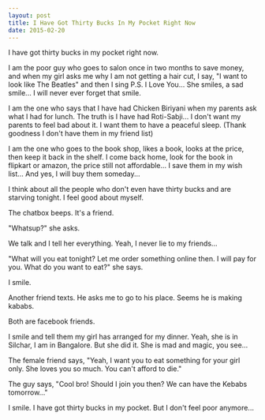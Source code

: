 ```yaml
---
layout: post
title: I Have Got Thirty Bucks In My Pocket Right Now
date: 2015-02-20
---
```

I have got thirty bucks in my pocket right now.

I am the poor guy who goes to salon once in two months to save money, and when my girl asks me why I am not getting a hair cut, I say, "I want to look like The Beatles" and then I sing P.S. I Love You... She smiles, a sad smile... I will never ever forget that smile.

I am the one who says that I have had Chicken Biriyani when my parents ask what I had for lunch. The truth is I have had Roti-Sabji... I don't want my parents to feel bad about it. I want them to have a peaceful sleep. (Thank goodness I don't have them in my friend list)

I am the one who goes to the book shop, likes a book, looks at the price, then keep it back in the shelf. I come back home, look for the book in flipkart or amazon, the price still not affordable... I save them in my wish list... And yes, I will buy them someday...

I think about all the people who don't even have thirty bucks and are starving tonight. I feel good about myself.

The chatbox beeps. It's a friend.

"Whatsup?" she asks.

We talk and I tell her everything. Yeah, I never lie to my friends...

"What will you eat tonight? Let me order something online then. I will pay for you. What do you want to eat?" she says.

I smile.

Another friend texts. He asks me to go to his place. Seems he is making kababs.

Both are facebook friends.

I smile and tell them my girl has arranged for my dinner. Yeah, she is in Silchar, I am in Bangalore. But she did it. She is mad and magic, you see...

The female friend says, "Yeah, I want you to eat something for your girl only. She loves you so much. You can't afford to die."

The guy says, "Cool bro! Should I join you then? We can have the Kebabs tomorrow..."

I smile. I have got thirty bucks in my pocket. But I don't feel poor anymore...
